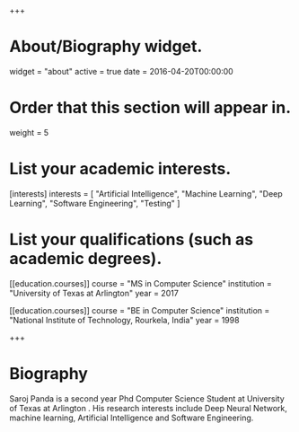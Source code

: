 +++
# About/Biography widget.
widget = "about"
active = true
date = 2016-04-20T00:00:00

# Order that this section will appear in.
weight = 5

# List your academic interests.
[interests]
  interests = [
    "Artificial Intelligence",
    "Machine Learning",
    "Deep Learning",
    "Software Engineering",
    "Testing"
  ]

# List your qualifications (such as academic degrees).
[[education.courses]]
  course = "MS in Computer Science"
  institution = "University of Texas at Arlington"
  year = 2017

[[education.courses]]
  course = "BE in Computer Science"
  institution = "National Institute of Technology, Rourkela, India"
  year = 1998
 
+++

# Biography

Saroj Panda is a second year Phd Computer Science Student at University of Texas at Arlington . His research interests include Deep Neural Network, machine learning, Artificial Intelligence and Software Engineering. 

